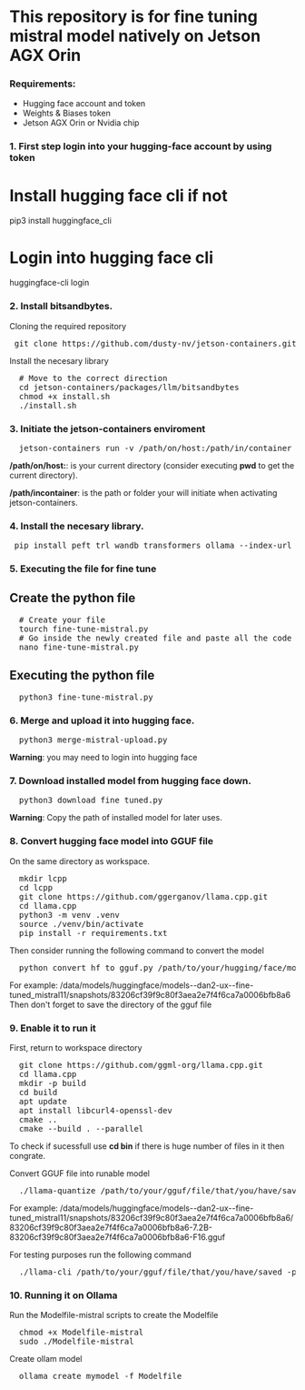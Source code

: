 # This repository is for fine tuning mistral model natively on Jetson AGX Orin

### Requirements:
- Hugging face account and token
- Weights & Biases token
- Jetson AGX Orin or Nvidia chip

### **1.** First step login into your hugging-face account by using token

  # Install hugging face cli if not
  
  pip3 install huggingface_cli

  # Login into hugging face cli
  
  huggingface-cli login

### **2.** Install bitsandbytes.
Cloning the required repository
<pre> git clone https://github.com/dusty-nv/jetson-containers.git </pre>
Install the necesary library
<pre>
  # Move to the correct direction
  cd jetson-containers/packages/llm/bitsandbytes
  chmod +x install.sh
  ./install.sh
</pre>

### **3.**  Initiate the jetson-containers enviroment
<pre>
  jetson-containers run -v /path/on/host:/path/in/container $(autotag bitsandbytes)
</pre>
**/path/on/host:**: is your current directory (consider executing **pwd** to get the current directory).

**/path/incontainer**: is the path or folder your will initiate when activating jetson-containers.

### **4.**  Install the necesary library.
<pre> pip install peft trl wandb transformers ollama --index-url https://pypi.org/simple </pre>

### **5.**  Executing the file for fine tune
## Create the python file
<pre>
  # Create your file
  tourch fine-tune-mistral.py
  # Go inside the newly created file and paste all the code in " fine-tune-mistral.py " in
  nano fine-tune-mistral.py
</pre>
## Executing the python file
<pre>
  python3 fine-tune-mistral.py
</pre>

### **6.** Merge and upload it into hugging face.
<pre>
  python3 merge-mistral-upload.py
</pre>

**Warning**: you may need to login into hugging face 

### **7.** Download installed model from hugging face down.
<pre>
  python3 download_fine_tuned.py
</pre>

**Warning**: Copy the path of installed model for later uses.

### **8.** Convert hugging face model into GGUF file
On the same directory as workspace.
<pre>
  mkdir lcpp
  cd lcpp
  git clone https://github.com/ggerganov/llama.cpp.git
  cd llama.cpp
  python3 -m venv .venv
  source ./venv/bin/activate
  pip install -r requirements.txt
</pre>
Then consider running the following command to convert the model
<pre>
  python convert_hf_to_gguf.py /path/to/your/hugging/face/model/that/you/downloaded/
</pre>
For example: /data/models/huggingface/models--dan2-ux--fine-tuned_mistral11/snapshots/83206cf39f9c80f3aea2e7f4f6ca7a0006bfb8a6
Then don't forget to save the directory of the gguf file

### **9.** Enable it to run it
First, return to workspace directory
<pre>
  git clone https://github.com/ggml-org/llama.cpp.git
  cd llama.cpp
  mkdir -p build
  cd build
  apt update
  apt install libcurl4-openssl-dev
  cmake ..
  cmake --build . --parallel
</pre>
To check if sucessfull use **cd bin** if there is huge number of files in it then congrate.

Convert GGUF file into runable model
<pre>
  ./llama-quantize /path/to/your/gguf/file/that/you/have/saved Q4_K_M
</pre>
For example: /data/models/huggingface/models--dan2-ux--fine-tuned_mistral11/snapshots/83206cf39f9c80f3aea2e7f4f6ca7a0006bfb8a6/83206cf39f9c80f3aea2e7f4f6ca7a0006bfb8a6-7.2B-83206cf39f9c80f3aea2e7f4f6ca7a0006bfb8a6-F16.gguf

For testing purposes run the following command
<pre>
  ./llama-cli /path/to/your/gguf/file/that/you/have/saved -p "Hello"
</pre>

### **10.** Running it on Ollama
Run the Modelfile-mistral scripts to create the Modelfile
<pre>
  chmod +x Modelfile-mistral
  sudo ./Modelfile-mistral
</pre>

Create ollam model
<pre>
  ollama create mymodel -f Modelfile
</pre>

